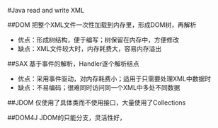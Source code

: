 #Java read and write XML

##DOM
把整个XML文件一次性加载到内存里，形成DOM树，再解析

* 优点：形成树结构，便于编写；树保留在内存中，方便修改
* 缺点：XML文件较大时，内存耗费大，容易内存溢出

##SAX
基于事件的解析，Handler逐个解析结点

* 优点：采用事件驱动，对内存耗费小；适用于只需要处理XML中数据时
* 缺点：不易编码；很难同时访问同一个XML中多处不同数据

##JDOM
仅使用了具体类而不使用接口，大量使用了Collections

##DOM4J
JDOM的只能分支，灵活性好，

